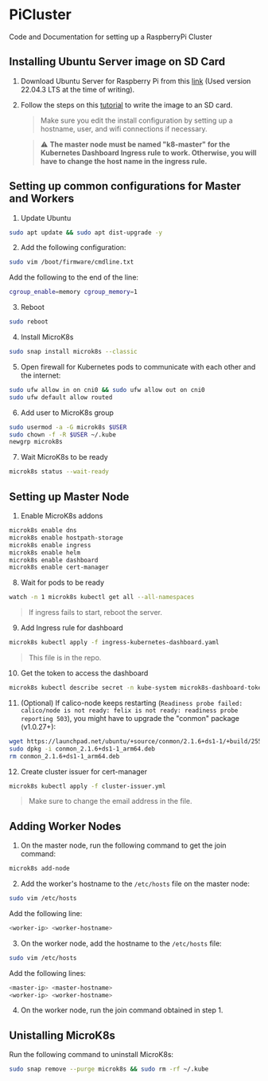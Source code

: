 # PiCluster
Code and Documentation for setting up a RaspberryPi Cluster


## Installing Ubuntu Server image on SD Card

1. Download Ubuntu Server for Raspberry Pi from this [link](https://ubuntu.com/download/raspberry-pi) (Used version 22.04.3 LTS at the time of writing).
2. Follow the steps on this [tutorial](https://ubuntu.com/tutorials/how-to-install-ubuntu-on-your-raspberry-pi) to write the image to an SD card.
    > Make sure you edit the install configuration by setting up a hostname, user, and wifi connections if necessary.

    > :warning: **The master node must be named "k8-master" for the Kubernetes Dashboard Ingress rule to work. Otherwise, you will have to change the host name in the ingress rule.**

## Setting up common configurations for Master and Workers

1. Update Ubuntu

```bash
sudo apt update && sudo apt dist-upgrade -y
```

2. Add the following configuration:
```bash
sudo vim /boot/firmware/cmdline.txt
```
Add the following to the end of the line:
```bash
cgroup_enable=memory cgroup_memory=1
```

3. Reboot
```bash
sudo reboot
```

4. Install MicroK8s
```bash
sudo snap install microk8s --classic

```

5. Open firewall for Kubernetes pods to communicate with each other and the internet:
```bash
sudo ufw allow in on cni0 && sudo ufw allow out on cni0
sudo ufw default allow routed
```

6. Add user to MicroK8s group
```bash
sudo usermod -a -G microk8s $USER
sudo chown -f -R $USER ~/.kube
newgrp microk8s
```

7. Wait MicroK8s to be ready
```bash
microk8s status --wait-ready
```

## Setting up Master Node

1. Enable MicroK8s addons
```bash
microk8s enable dns 
microk8s enable hostpath-storage
microk8s enable ingress
microk8s enable helm
microk8s enable dashboard
microk8s enable cert-manager
```

8. Wait for pods to be ready
```bash
watch -n 1 microk8s kubectl get all --all-namespaces
```
> If ingress fails to start, reboot the server.

9. Add Ingress rule for dashboard
```bash
microk8s kubectl apply -f ingress-kubernetes-dashboard.yaml
```
> This file is in the repo.

10. Get the token to access the dashboard
```bash
microk8s kubectl describe secret -n kube-system microk8s-dashboard-token
```

11. (Optional) If calico-node keeps restarting (`Readiness probe failed: calico/node is not ready: felix is not ready: readiness probe reporting 503`), you might have to upgrade the "conmon" package (v1.0.27+):
```bash
wget https://launchpad.net/ubuntu/+source/conmon/2.1.6+ds1-1/+build/25582274/+files/conmon_2.1.6+ds1-1_arm64.deb
sudo dpkg -i conmon_2.1.6+ds1-1_arm64.deb
rm conmon_2.1.6+ds1-1_arm64.deb
```

12. Create cluster issuer for cert-manager
```bash
microk8s kubectl apply -f cluster-issuer.yml
```
> Make sure to change the email address in the file.

## Adding Worker Nodes

1. On the master node, run the following command to get the join command:
```bash
microk8s add-node
```

2. Add the worker's hostname to the `/etc/hosts` file on the master node:
```bash
sudo vim /etc/hosts
```
Add the following line:
```bash
<worker-ip> <worker-hostname>
```

3. On the worker node, add the hostname to the `/etc/hosts` file:
```bash
sudo vim /etc/hosts
```
Add the following lines:
```bash
<master-ip> <master-hostname>
<worker-ip> <worker-hostname>
```

4. On the worker node, run the join command obtained in step 1.

## Unistalling MicroK8s

Run the following command to uninstall MicroK8s:
```bash
sudo snap remove --purge microk8s && sudo rm -rf ~/.kube
```


